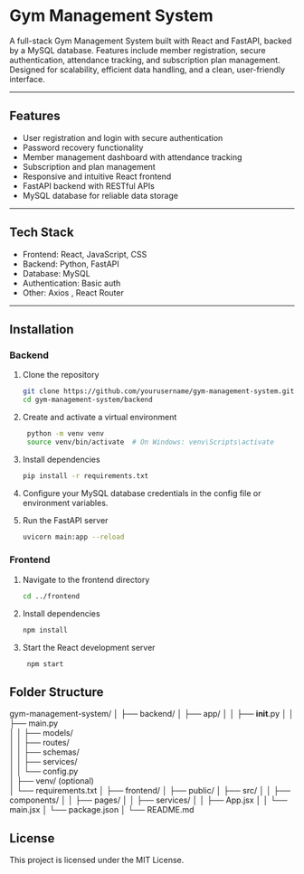 # Gym Management System

A full-stack Gym Management System built with React and FastAPI, backed by a MySQL database.
Features include member registration, secure authentication, attendance tracking, and subscription plan management. Designed for scalability, efficient data handling, and a clean, user-friendly interface.

---

## Features

* User registration and login with secure authentication
* Password recovery functionality
* Member management dashboard with attendance tracking
* Subscription and plan management
* Responsive and intuitive React frontend
* FastAPI backend with RESTful APIs
* MySQL database for reliable data storage

---

## Tech Stack

* Frontend: React, JavaScript, CSS
* Backend: Python, FastAPI
* Database: MySQL
* Authentication: Basic auth
* Other: Axios , React Router

---

## Installation

### Backend

1. Clone the repository
   ```bash
   git clone https://github.com/yourusername/gym-management-system.git
   cd gym-management-system/backend
   ```
2. Create and activate a virtual environment
   ```bash
    python -m venv venv
    source venv/bin/activate  # On Windows: venv\Scripts\activate
   ```
3. Install dependencies
    ```bash
    pip install -r requirements.txt
    ```
4. Configure your MySQL database credentials in the config file or environment variables.

5. Run the FastAPI server
    ```bash
    uvicorn main:app --reload
    ```

### Frontend
1. Navigate to the frontend directory
    ```bash
    cd ../frontend
    ```
2. Install dependencies
    ```bash
    npm install
    ```
3. Start the React development server
   ```bash
    npm start
   ```

## Folder Structure

gym-management-system/
│
├── backend/
│   ├── app/
│   │   ├── __init__.py
│   │   ├── main.py            
│   │   ├── models/              
│   │   ├── routes/             
│   │   ├── schemas/             
│   │   ├── services/            
│   │   └── config.py            
│   ├── venv/ (optional)         
│   └── requirements.txt
│
├── frontend/
│   ├── public/
│   ├── src/
│   │   ├── components/
│   │   ├── pages/
│   │   ├── services/
│   │   ├── App.jsx
│   │   └── main.jsx
│   └── package.json
│
└── README.md

## License
This project is licensed under the MIT License.
